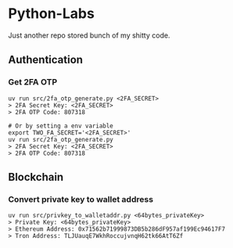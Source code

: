 # Python-Labs

Just another repo stored bunch of my shitty code.

## Authentication

### Get 2FA OTP

```shell=
uv run src/2fa_otp_generate.py <2FA_SECRET>
> 2FA Secret Key: <2FA_SECRET>
> 2FA OTP Code: 807318

# Or by setting a env variable
export TWO_FA_SECRET='<2FA_SECRET>'
uv run src/2fa_otp_generate.py
> 2FA Secret Key: <2FA_SECRET>
> 2FA OTP Code: 807318
```


## Blockchain

### Convert private key to wallet address

```shell=
uv run src/privkey_to_walletaddr.py <64bytes_privateKey>
> Private Key: <64bytes_privateKey>
> Ethereum Address: 0x71562b71999873DB5b286dF957af199Ec94617F7
> Tron Address: TLJUauqE7WkhRoccujvnqH62tk66AtT6Zf
```
